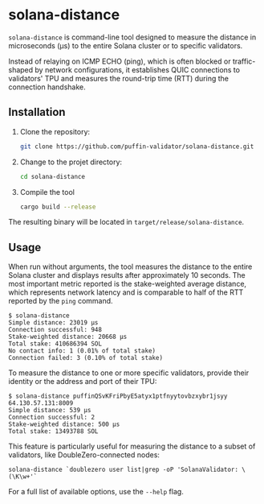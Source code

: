 # solana-distance

`solana-distance` is command-line tool designed to measure the distance in microseconds (µs) to the entire Solana cluster or to specific validators.

Instead of relaying on ICMP ECHO (ping), which is often blocked or traffic-shaped by network configurations, it establishes QUIC connections to validators' TPU and measures the round-trip time (RTT) during the connection handshake.


## Installation
1. Clone the repository:
    ```sh
    git clone https://github.com/puffin-validator/solana-distance.git
    ````

2. Change to the projet directory:
    ```sh
    cd solana-distance
    ````

3. Compile the tool
    ```sh
    cargo build --release
    ```

The resulting binary will be located in `target/release/solana-distance`.

## Usage
When run without arguments, the tool measures the distance to the entire Solana cluster and displays results after approximately 10 seconds. The most important metric reported is the stake-weighted average distance, which represents network latency and is comparable to half of the RTT reported by the `ping` command.

```console
$ solana-distance
Simple distance: 23019 µs
Connection successful: 948
Stake-weighted distance: 20668 µs
Total stake: 410686394 SOL
No contact info: 1 (0.01% of total stake)
Connection failed: 3 (0.10% of total stake)
```

To measure the distance to one or more specific validators, provide their identity or the address and port of their TPU:
```console
$ solana-distance puffinQSvKFriPbyE5atyx1ptfnyytovbzxybr1jsyy 64.130.57.131:8009
Simple distance: 539 µs
Connection successful: 2
Stake-weighted distance: 500 µs
Total stake: 13493788 SOL
```

This feature is particularly useful for measuring the distance to a subset of validators, like DoubleZero-connected nodes:
```shell
solana-distance `doublezero user list|grep -oP 'SolanaValidator: \(\K\w+'`
```

For a full list of available options, use the `--help` flag.